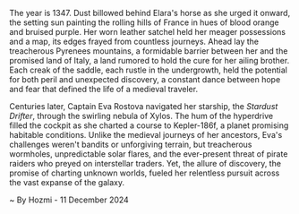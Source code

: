 
The year is 1347.  Dust billowed behind Elara's horse as she urged it onward, the setting sun painting the rolling hills of France in hues of blood orange and bruised purple. Her worn leather satchel held her meager possessions and a map, its edges frayed from countless journeys.  Ahead lay the treacherous Pyrenees mountains, a formidable barrier between her and the promised land of Italy, a land rumored to hold the cure for her ailing brother.  Each creak of the saddle, each rustle in the undergrowth, held the potential for both peril and unexpected discovery, a constant dance between hope and fear that defined the life of a medieval traveler.

Centuries later, Captain Eva Rostova navigated her starship, the *Stardust Drifter*, through the swirling nebula of Xylos.  The hum of the hyperdrive filled the cockpit as she charted a course to Kepler-186f, a planet promising habitable conditions.  Unlike the medieval journeys of her ancestors, Eva's challenges weren't bandits or unforgiving terrain, but treacherous wormholes, unpredictable solar flares, and the ever-present threat of pirate raiders who preyed on interstellar traders.  Yet, the allure of discovery, the promise of charting unknown worlds, fueled her relentless pursuit across the vast expanse of the galaxy.

~ By Hozmi - 11 December 2024
